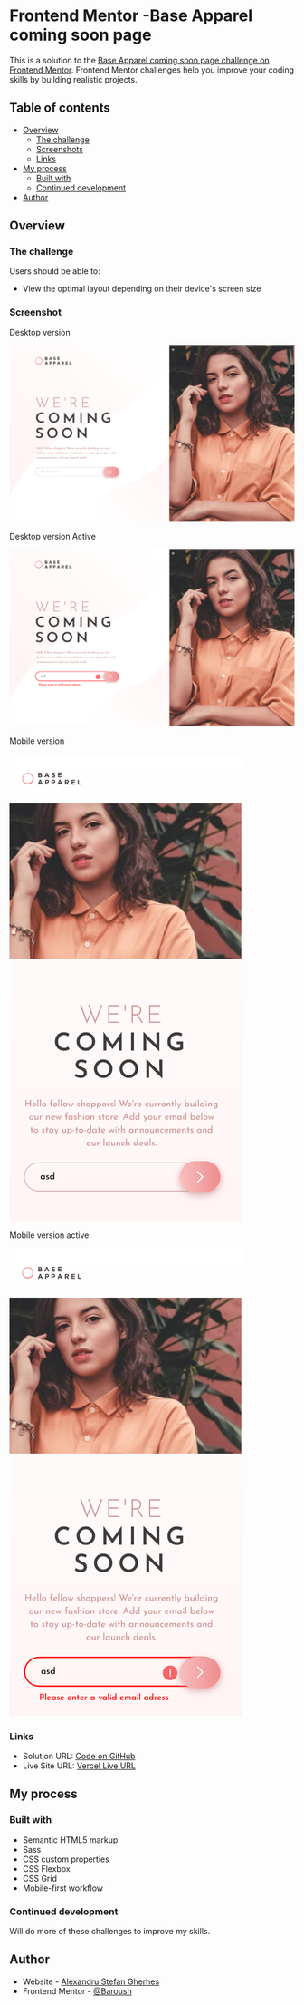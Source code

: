# Frontend Mentor -Base Apparel coming soon page

This is a solution to the [Base Apparel coming soon page challenge on Frontend Mentor](https://www.frontendmentor.io/challenges/base-apparel-coming-soon-page-5d46b47f8db8a7063f9331a0/hub/base-apparel-coming-soon-page-HybHM9Obi2). Frontend Mentor challenges help you improve your coding skills by building realistic projects.

## Table of contents

- [Overview](#overview)
  - [The challenge](#the-challenge)
  - [Screenshots](#screenshots)
  - [Links](#links)
- [My process](#my-process)
  - [Built with](#built-with)
  - [Continued development](#continued-development)
- [Author](#author)

## Overview

### The challenge

Users should be able to:

- View the optimal layout depending on their device's screen size

### Screenshot

Desktop version

![desktop version](/ss/desktop.png)

Desktop version Active

![desktop version](/ss/desktopActive.png)

Mobile version

![mobile version](/ss/mobile.png)

Mobile version active

![mobile version](/ss/mobileActive.png)

### Links

- Solution URL: [Code on GitHub](https://github.com/AlexandruStefanGherhes/Ping-coming-soon.git)
- Live Site URL: [Vercel Live URL](https://ping-coming-soon-psi.vercel.app/)

## My process

### Built with

- Semantic HTML5 markup
- Sass
- CSS custom properties
- CSS Flexbox
- CSS Grid
- Mobile-first workflow

### Continued development

Will do more of these challenges to improve my skills.

## Author

- Website - [Alexandru Stefan Gherhes](https://www.frontendmentor.io/profile/Baroush)
- Frontend Mentor - [@Baroush](https://www.frontendmentor.io/profile/Baroush)
